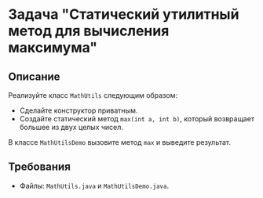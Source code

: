# Задача "Статический утилитный метод для вычисления максимума"

## Описание

Реализуйте класс `MathUtils` следующим образом:

- Сделайте конструктор приватным.
- Создайте статический метод `max(int a, int b)`, который возвращает большее из двух целых чисел.

В классе `MathUtilsDemo` вызовите метод `max` и выведите результат.

## Требования

- Файлы: `MathUtils.java` и `MathUtilsDemo.java`.
